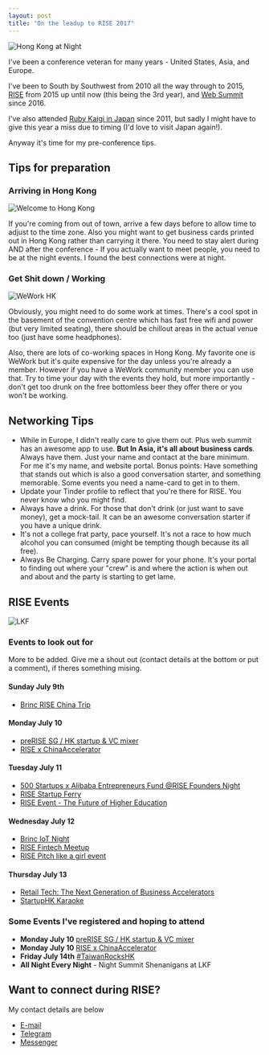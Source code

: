 ```yaml
---
layout: post
title: "On the leadup to RISE 2017"
---
```


![Hong Kong at Night](https://images.itinerantfoodie.com/uploads/hong-kong-pics/peaknighttime.png)

I've been a conference veteran for many years - United States, Asia, and Europe.

I've been to South by Southwest from 2010 all the way through to 2015, [RISE](http://www.nolim1t.co/2016/06/06/post-rise-conference-key-takes.html) from 2015 up until now (this being the 3rd year), and [Web Summit](http://www.nolim1t.co/2016/11/21/websummit-2016.html) since 2016.

I've also attended [Ruby Kaigi in Japan](http://www.nolim1t.co/2016/09/12/rubykaigi-2016.html) since 2011, but sadly I might have to give this year a miss due to timing (I'd love to visit Japan again!).

Anyway it's time for my pre-conference tips.

## Tips for preparation

### Arriving in Hong Kong

![Welcome to Hong Kong](https://images.itinerantfoodie.com/uploads/hong-kong-pics/welcome-to-hk.png)

If you're coming from out of town, arrive a few days before to allow time to adjust to the time zone. Also you might want to get business cards printed out in Hong Kong rather than carrying it there. You need to stay alert during AND after the conference - If you actually want to meet people, you need to be at the night events. I found the best connections were at night.

### Get Shit down / Working

![WeWork HK](https://images.itinerantfoodie.com/uploads/hong-kong-pics/hk-wework.jpg)

Obviously, you might need to do some work at times. There's a cool spot in the basement of the convention centre which has fast free wifi and power (but very limited seating), there should be chillout areas in the actual venue too (just have some headphones).

Also, there are lots of co-working spaces in Hong Kong. My favorite one is WeWork but it's quite expensive for the day unless you're already a member. However if you have a WeWork community member you can use that. Try to time your day with the events they hold, but more importantly - don't get too drunk on the free bottomless beer they offer there or you won't be working.


## Networking Tips

* While in Europe, I didn't really care to give them out. Plus web summit has an awesome app to use. **But In Asia, it's all about business cards**. Always have them. Just your name and contact at the bare minimum. For me it's my name, and website portal. Bonus points: Have something that stands out which is also a good conversation starter, and something memorable. Some events you need a name-card to get in to them.
* Update your Tinder profile to reflect that you're there for RISE. You never know who you might find.
* Always have a drink. For those that don't drink (or just want to save money), get a mock-tail. It can be an awesome conversation starter if you have a unique drink.
* It's not a college frat party, pace yourself. It's not a race to how much alcohol you can consumed (might be tempting though because its all free).
* Always Be Charging. Carry spare power for your phone. It's your portal to finding out where your "crew" is and where the action is when out and about and the party is starting to get lame.

## RISE Events

![LKF](https://images.itinerantfoodie.com/uploads/hong-kong-pics/lkf.jpg)

### Events to look out for

More to be added. Give me a shout out (contact details at the bottom or put a comment), if theres something mising.

#### Sunday July 9th

* [Brinc RISE China Trip](https://riseconf.com/china-trip)

#### Monday July 10

* [preRISE SG / HK startup & VC mixer](https://www.eventbrite.sg/e/prerise-sg-hk-startup-vc-mixer-tickets-35449650860)
* [RISE x ChinaAccelerator](https://www.eventbrite.com/e/chinaccelerator-x-wework-launch-across-borders-tickets-35303223893)

#### Tuesday July 11

* [500 Startups x Alibaba Entrepreneurs Fund @RISE Founders Night](https://www.eventbrite.com/e/500-startups-x-alibaba-entrepreneurs-fund-rise-founders-night-tickets-34930324541?aff=es2)
* [RISE Startup Ferry](https://www.eventbrite.hk/e/startupferry-2017-party-by-alivenotdeadcom-tickets-35070216963)
* [RISE Event - The Future of Higher Education](https://www.eventbrite.com/e/rise-community-event-the-future-of-higher-education-tickets-34954164848)

#### Wednesday July 12

* [Brinc IoT Night](https://www.eventbrite.hk/e/brincs-internet-of-things-night-tickets-35073544917)
* [RISE Fintech Meetup](https://www.eventbrite.com/e/rise-fintech-meetup-tickets-35395918144)
* [RISE Pitch like a girl event](https://www.eventbrite.hk/e/pitch-like-a-girl-rise-tickets-35029601481)

#### Thursday July 13

* [Retail Tech: The Next Generation of Business Accelerators](https://www.eventbrite.hk/e/retail-tech-the-next-generation-of-business-accelerators-tickets-32346478187)
* [StartupHK Karaoke](https://www.eventbrite.com/e/startupshk-presents-startup-karaoke-rise-closing-party-powered-by-alivenotdead-tickets-34460285642)

### Some Events I've registered and hoping to attend

* **Monday July 10** [preRISE SG / HK startup & VC mixer](https://www.eventbrite.sg/e/prerise-sg-hk-startup-vc-mixer-tickets-35449650860)
* **Monday July 10** [RISE x ChinaAccelerator](https://www.eventbrite.com/e/chinaccelerator-x-wework-launch-across-borders-tickets-35303223893)
* **Friday July 14th** [#TaiwanRocksHK](https://www.eventbrite.com/e/taiwanrockshk-registration-35339277731)
* **All Night Every Night** - Night Summit Shenanigans at LKF

## Want to connect during RISE?

My contact details are below

* <i class="fa fa-envelope" aria-hidden="true"></i> [E-mail](https://21.co/barryt/)
* <i class="fa fa-telegram" aria-hidden="true"></i> [Telegram](https://t.me/nolim1t)
* <i class="fa fa-commenting-o" aria-hidden="true"></i> [Messenger](https://m.me/barry.teoh)
